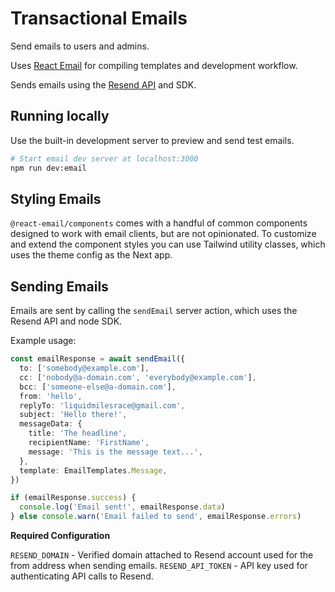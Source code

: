 # Transactional Emails

Send emails to users and admins.

Uses [React Email](https://react.email/docs) for compiling templates and development workflow.

Sends emails using the [Resend API](https://resend.com/docs/introduction) and SDK.

## Running locally

Use the built-in development server to preview and send test emails.

```bash
# Start email dev server at localhost:3000
npm run dev:email
```

## Styling Emails

`@react-email/components` comes with a handful of common components designed to work with email clients, but are not opinionated. To customize and extend the component styles you can use Tailwind utility classes, which uses the theme config as the Next app.

## Sending Emails

Emails are sent by calling the `sendEmail` server action, which uses the Resend API and node SDK.

Example usage:

```typescript
const emailResponse = await sendEmail({
  to: ['somebody@example.com'],
  cc: ['nobody@a-domain.com', 'everybody@example.com'],
  bcc: ['someone-else@a-domain.com'],
  from: 'hello',
  replyTo: 'liquidmilesrace@gmail.com',
  subject: 'Hello there!',
  messageData: {
    title: 'The headline',
    recipientName: 'FirstName',
    message: 'This is the message text...',
  },
  template: EmailTemplates.Message,
})

if (emailResponse.success) {
  console.log('Email sent!', emailResponse.data)
} else console.warn('Email failed to send', emailResponse.errors)
```

**Required Configuration**

`RESEND_DOMAIN` - Verified domain attached to Resend account used for the from address when sending emails.
`RESEND_API_TOKEN` - API key used for authenticating API calls to Resend.
